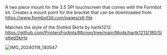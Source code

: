 
A two piece mount for the 3.5 SPI touchscreen that comes with the Formbot kit.
Creates a mount point for the bracket that can be downloaded from https://www.formbot3d.com/pages/stl-file

Matches the style of the Slotted Skirts by hartk1213
https://github.com/PrintersForAnts/Micron/tree/main/Mods/hartk1213/180/SlottedSkirts

![IMG_20240118_140547](https://github.com/ariekraakjr/voron_mods/assets/36099467/f214f9b4-831b-4b77-84a2-144d45183c20)
